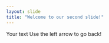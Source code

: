 ```yaml
---
layout: slide 
title: "Welcome to our second slide!"
---
```

Your text
Use the left arrow to go back!

